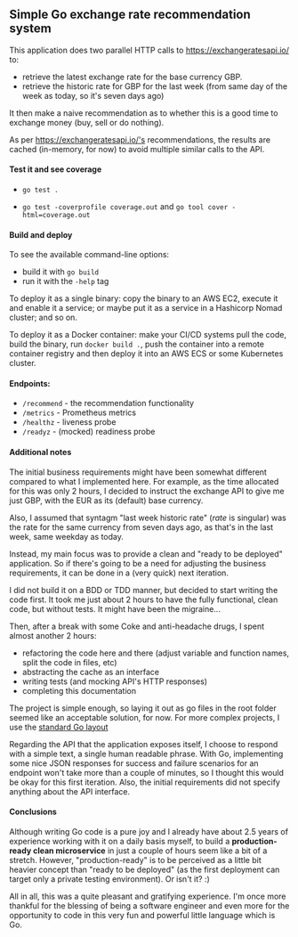Simple Go exchange rate recommendation system
---

This application does two parallel HTTP calls to https://exchangeratesapi.io/ to:
 - retrieve the latest exchange rate for the base currency GBP.
 - retrieve the historic rate for GBP for the last week (from same day of the week as today, so it's seven days ago)

It then make a naive recommendation as to whether this is a good time to exchange money (buy, sell or do nothing). 

As per https://exchangeratesapi.io/'s recommendations, the results are cached (in-memory, for now) 
to avoid multiple similar calls to the API.

#### Test it and see coverage

- `go test .`
    
- `go test -coverprofile coverage.out` and `go tool cover -html=coverage.out`

#### Build and deploy

To see the available command-line options:
- build it with `go build`
- run it with the `-help` tag

To deploy it as a single binary: copy the binary to an AWS EC2, execute it and enable it a service; or maybe put it as 
a service in a Hashicorp Nomad cluster; and so on. 
    
To deploy it as a Docker container: make your CI/CD systems pull the code, build the binary, run `docker build .`, 
push the container into a remote container registry and then deploy it into an AWS ECS or some Kubernetes cluster.  

#### Endpoints:
- `/recommend` - the recommendation functionality
- `/metrics` - Prometheus metrics
- `/healthz` - liveness probe
- `/readyz` - (mocked) readiness probe

#### Additional notes

The initial business requirements might have been somewhat different compared to what I implemented here. For example, 
as the time allocated for this was only 2 hours, I decided to instruct the exchange API to give me just GBP, with the 
EUR as its (default) base currency. 

Also, I assumed that syntagm "last week historic rate" (*rate* is singular) was the rate for the same currency from
seven days ago, as that's in the last week, same weekday as today.

Instead, my main focus was to provide a clean and "ready to be deployed" application. So if there's going to be a need 
for adjusting the business requirements, it can be done in a (very quick) next iteration. 

I did not build it on a BDD or TDD manner, but decided to start writing the code first. It took me just about 2 hours to 
have the fully functional, clean code, but without tests. It might have been the migraine...

Then, after a break with some Coke and anti-headache drugs, I spent almost another 2 hours:
- refactoring the code here and there (adjust variable and function names, split the code in files, etc)
- abstracting the cache as an interface
- writing tests (and mocking API's HTTP responses)
- completing this documentation 

The project is simple enough, so laying it out as go files in the root folder seemed like an acceptable solution, 
for now. For more complex projects, I use the [standard Go layout](https://github.com/golang-standards/project-layout)

Regarding the API that the application exposes itself, I choose to respond with a simple text, a single human readable 
phrase. With Go, implementing some nice JSON responses for success and failure scenarios for an endpoint won't take more 
than a couple of minutes, so I thought this would be okay for this first iteration. Also, the initial requirements 
did not specify anything about the API interface. 

#### Conclusions

Although writing Go code is a pure joy and I already have about 2.5 years of experience working with it on a daily 
basis myself, to build a **production-ready clean microservice** in just a couple of hours seem like a bit of a 
stretch. However, "production-ready" is to be perceived as a little bit heavier concept than "ready to 
be deployed" (as the first deployment can target only a private testing environment). Or isn't it? :)

All in all, this was a quite pleasant and gratifying experience. I'm once more thankful for the blessing of being a 
software engineer and even more for the opportunity to code in this very fun and powerful little language which is Go.
